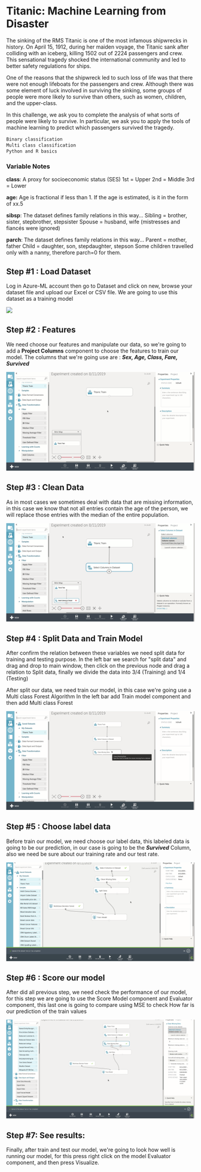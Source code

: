 # Titanic: Machine Learning from Disaster

The sinking of the RMS Titanic is one of the most infamous shipwrecks in history.  On April 15, 1912, during her maiden voyage, the Titanic sank after colliding with an iceberg, killing 1502 out of 2224 passengers and crew. This sensational tragedy shocked the international community and led to better safety regulations for ships.

One of the reasons that the shipwreck led to such loss of life was that there were not enough lifeboats for the passengers and crew. Although there was some element of luck involved in surviving the sinking, some groups of people were more likely to survive than others, such as women, children, and the upper-class.

In this challenge, we ask you to complete the analysis of what sorts of people were likely to survive. In particular, we ask you to apply the tools of machine learning to predict which passengers survived the tragedy.

    Binary classification
    Multi class classification
    Python and R basics
    
### Variable Notes

**class**: A proxy for socioeconomic status (SES)
1st = Upper
2nd = Middle
3rd = Lower

**age:** Age is fractional if less than 1. If the age is estimated, is it in the form of xx.5

**sibsp**: The dataset defines family relations in this way...
Sibling = brother, sister, stepbrother, stepsister
Spouse = husband, wife (mistresses and fiancés were ignored)

**parch**: The dataset defines family relations in this way...
Parent = mother, father
Child = daughter, son, stepdaughter, stepson
Some children travelled only with a nanny, therefore parch=0 for them.


## Step #1 : Load Dataset
Log in Azure-ML account then go to Dataset and click on new, browse your dataset file and upload our Excel or CSV file. We are going to use this dataset as a training model

![](https://raw.githubusercontent.com/lcarcamo1526/ML-Exercises/master/Ex1/Img/1.gif)

## Step #2 : Features

We need choose our features and manipulate our data, so we're going to add a **Project Columns** component to choose the features to train our model. 
The columns that we're going use are : ***Sex, Age, Class, Fare, Survived***

![](https://raw.githubusercontent.com/lcarcamo1526/ML-Exercises/master/Ex1/Img/2.gif)

## Step #3 : Clean Data

As in most cases we sometimes deal with data that are missing information, in this case we know that not all entries contain the age of the person, we will replace those entries with the median of the entire population.

![](https://raw.githubusercontent.com/lcarcamo1526/ML-Exercises/master/Ex1/Img/3.gif)

## Step #4 : Split Data and Train Model

After confirm the relation between these variables we need split data for training and testing purpose. In the left bar we search for "split data" and drag and drop to main window, then click on the previous node and drag a relation to Split data, finally we divide the data into 3/4 (Training) and 1/4 (Testing)

After split our data, we need train our model, in this case we're going use a Multi class Forest Algorithm
In the left bar add Train model component and then add Multi class Forest

![](https://raw.githubusercontent.com/lcarcamo1526/ML-Exercises/master/Ex1/Img/4.gif)


## Step #5 : Choose label data

Before train our model, we need choose our label data, this labeled data is going to be our prediction, in our case is going to be the ***Survived*** Column, also we need be sure about our training rate and our test rate.


![](https://raw.githubusercontent.com/lcarcamo1526/ML-Exercises/master/Ex1/Img/5.gif)

## Step #6 : Score our model

After did all previous step, we need check the performance of our model, for this step we are going to use the Score Model component and Evaluator component, this last one is going to compare using MSE to check How far is our prediction of the train values 


![](https://raw.githubusercontent.com/lcarcamo1526/ML-Exercises/master/Ex1/Img/6.gif)

## Step #7: See results:

Finally, after train and test our model, we're going to look how well is running our model, for this press right click on the model Evaluator component, and then press Visualize.


